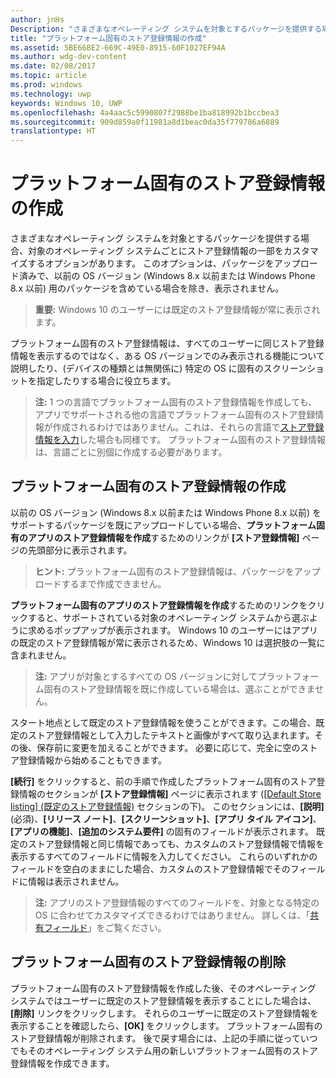 ```yaml
---
author: jnHs
Description: "さまざまなオペレーティング システムを対象とするパッケージを提供する場合、対象のオペレーティング システムごとにストア登録情報の一部をカスタマイズするオプションがあります。"
title: "プラットフォーム固有のストア登録情報の作成"
ms.assetid: 5BE66BE2-669C-49E0-8915-60F1027EF94A
ms.author: wdg-dev-content
ms.date: 02/08/2017
ms.topic: article
ms.prod: windows
ms.technology: uwp
keywords: Windows 10, UWP
ms.openlocfilehash: 4a4aac5c5990807f2988be1ba818992b1bccbea3
ms.sourcegitcommit: 909d859a0f11981a8d1beac0da35f779786a6889
translationtype: HT
---
```

# <a name="create-platform-specific-store-listings"></a>プラットフォーム固有のストア登録情報の作成


さまざまなオペレーティング システムを対象とするパッケージを提供する場合、対象のオペレーティング システムごとにストア登録情報の一部をカスタマイズするオプションがあります。 このオプションは、パッケージをアップロード済みで、以前の OS バージョン (Windows 8.x 以前または Windows Phone 8.x 以前) 用のパッケージを含めている場合を除き、表示されません。

> **重要:** Windows 10 のユーザーには既定のストア登録情報が常に表示されます。

プラットフォーム固有のストア登録情報は、すべてのユーザーに同じストア登録情報を表示するのではなく、ある OS バージョンでのみ表示される機能について説明したり、(デバイスの種類とは無関係に) 特定の OS に固有のスクリーンショットを指定したりする場合に役立ちます。

> **注:** 1 つの言語でプラットフォーム固有のストア登録情報を作成しても、アプリでサポートされる他の言語でプラットフォーム固有のストア登録情報が作成されるわけではありません。これは、それらの言語で[ストア登録情報を入力](create-app-store-listings.md)した場合も同様です。 プラットフォーム固有のストア登録情報は、言語ごとに別個に作成する必要があります。

## <a name="creating-a-platform-specific-store-listing"></a>プラットフォーム固有のストア登録情報の作成

以前の OS バージョン (Windows 8.x 以前または Windows Phone 8.x 以前) をサポートするパッケージを既にアップロードしている場合、**プラットフォーム固有のアプリのストア登録情報を作成**するためのリンクが **[ストア登録情報]** ページの先頭部分に表示されます。

> **ヒント:** プラットフォーム固有のストア登録情報は、パッケージをアップロードするまで作成できません。

**プラットフォーム固有のアプリのストア登録情報を作成**するためのリンクをクリックすると、サポートされている対象のオペレーティング システムから選ぶように求めるポップアップが表示されます。 Windows 10 のユーザーにはアプリの既定のストア登録情報が常に表示されるため、Windows 10 は選択肢の一覧に含まれません。

> **注:** アプリが対象とするすべての OS バージョンに対してプラットフォーム固有のストア登録情報を既に作成している場合は、選ぶことができません。

スタート地点として既定のストア登録情報を使うことができます。この場合、既定のストア登録情報として入力したテキストと画像がすべて取り込まれます。その後、保存前に変更を加えることができます。 必要に応じて、完全に空のストア登録情報から始めることもできます。

**[続行]** をクリックすると、前の手順で作成したプラットフォーム固有のストア登録情報のセクションが **[ストア登録情報]** ページに表示されます ([[Default Store listing] (既定のストア登録情報)](create-app-store-listings.md#default-store-listing-fields) セクションの下)。 このセクションには、**[説明]** (必須)、**[リリース ノート]**、**[スクリーンショット]**、**[アプリ タイル アイコン]**、**[アプリの機能]**、**[追加のシステム要件]** の固有のフィールドが表示されます。 既定のストア登録情報と同じ情報であっても、カスタムのストア登録情報で情報を表示するすべてのフィールドに情報を入力してください。 これらのいずれかのフィールドを空白のままにした場合、カスタムのストア登録情報でそのフィールドに情報は表示されません。

> **注:** アプリのストア登録情報のすべてのフィールドを、対象となる特定の OS に合わせてカスタマイズできるわけではありません。 詳しくは、「[共有フィールド](create-app-store-listings.md#shared-fields)」をご覧ください。

## <a name="removing-a-platform-specific-store-listing"></a>プラットフォーム固有のストア登録情報の削除

プラットフォーム固有のストア登録情報を作成した後、そのオペレーティング システムではユーザーに既定のストア登録情報を表示することにした場合は、**[削除]** リンクをクリックします。 それらのユーザーに既定のストア登録情報を表示することを確認したら、**[OK]** をクリックします。 プラットフォーム固有のストア登録情報が削除されます。 後で戻す場合には、上記の手順に従っていつでもそのオペレーティング システム用の新しいプラットフォーム固有のストア登録情報を作成できます。

 

 




